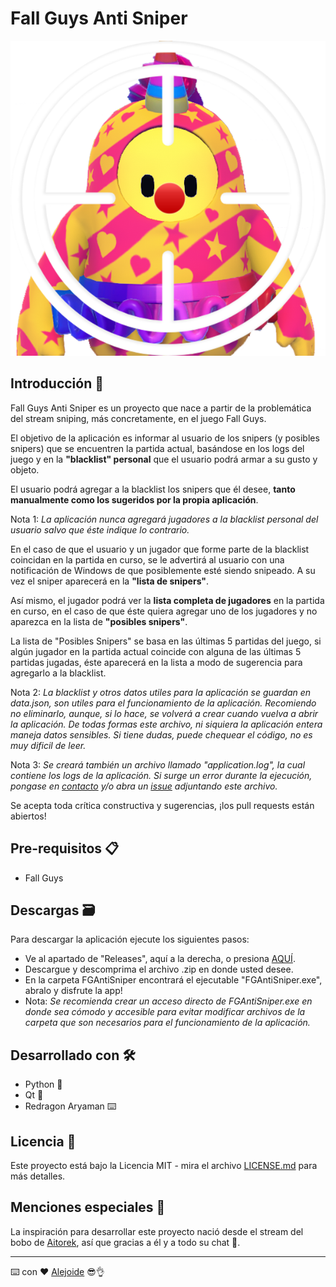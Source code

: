 # Fall Guys Anti Sniper
![AitorekBobo](https://raw.githubusercontent.com/4l3j0Ok/fall-guys-anti-sniper/main/src/static/icon.png)
## Introducción 🌈

Fall Guys Anti Sniper es un proyecto que nace a partir de la problemática del stream sniping, más concretamente, en el juego Fall Guys.

El objetivo de la aplicación es informar al usuario de los snipers (y posibles snipers) que se encuentren la partida actual, basándose en los logs del juego y en la **"blacklist" personal** que el usuario podrá armar a su gusto y objeto.

El usuario podrá agregar a la blacklist los snipers que él desee, **tanto manualmente como los sugeridos por la propia aplicación**.

Nota 1: *La aplicación nunca agregará jugadores a la blacklist personal del usuario salvo que éste indique lo contrario.*

En el caso de que el usuario y un jugador que forme parte de la blacklist coincidan en la partida en curso, se le advertirá al usuario con una notificación de Windows de que posiblemente esté siendo snipeado. A su vez el sniper aparecerá en la **"lista de snipers"**.

Así mismo, el jugador podrá ver la **lista completa de jugadores** en la partida en curso, en el caso de que éste quiera agregar uno de los jugadores y no aparezca en la lista de **"posibles snipers"**.

La lista de "Posibles Snipers" se basa en las últimas 5 partidas del juego, si algún jugador en la partida actual coincide con alguna de las últimas 5 partidas jugadas, éste aparecerá en la lista a modo de sugerencia para agregarlo a la blacklist.

Nota 2: *La blacklist y otros datos utiles para la aplicación se guardan en data.json, son utiles para el funcionamiento de la aplicación. Recomiendo no eliminarlo, aunque, si lo hace, se volverá a crear cuando vuelva a abrir la aplicación. De todas formas este archivo, ni siquiera la aplicación entera maneja datos sensibles. Si tiene dudas, puede chequear el código, no es muy dificil de leer.*

Nota 3: *Se creará también un archivo llamado "application.log", la cual contiene los logs de la aplicación. Si surge un error durante la ejecución, pongase en [contacto](mailto:afsarmiento@gmail.com) y/o abra un [issue](https://github.com/4l3j0Ok/fall-guys-anti-sniper/issues) adjuntando este archivo.*

Se acepta toda crítica constructiva y sugerencias, ¡los pull requests están abiertos!

## Pre-requisitos 📋

- Fall Guys

## Descargas 🗃️

Para descargar la aplicación ejecute los siguientes pasos:
- Ve al apartado de "Releases", aquí a la derecha, o presiona [AQUÍ](https://github.com/4l3j0Ok/fall-guys-anti-sniper/releases).
- Descargue y descomprima el archivo .zip en donde usted desee.
- En la carpeta FGAntiSniper encontrará el ejecutable "FGAntiSniper.exe", abralo y disfrute la app!
- Nota: *Se recomienda crear un acceso directo de FGAntiSniper.exe en donde sea cómodo y accesible para evitar modificar archivos de la carpeta que son necesarios para el funcionamiento de la aplicación.*
## Desarrollado con 🛠️

- Python 🐍
- Qt 🎨
- Redragon Aryaman ⌨️

## Licencia 📄

Este proyecto está bajo la Licencia MIT - mira el archivo [LICENSE.md](LICENSE.md) para más detalles.

## Menciones especiales 🎁

La inspiración para desarrollar este proyecto nació desde el stream del bobo de [Aitorek](https://twitch.tv/aitorek), así que gracias a él y a todo su chat 💞.

---
⌨️ con ❤️ [Alejoide](https://github.com/4l3j0Ok/) 😎👌

